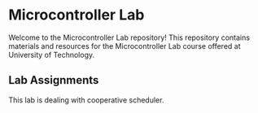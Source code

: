 # Microcontroller Lab

Welcome to the Microcontroller Lab repository! This repository contains materials and resources for the Microcontroller Lab course offered at University of Technology.

## Lab Assignments

This lab is dealing with cooperative scheduler.
